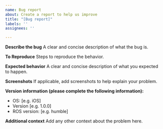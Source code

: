 ```yaml
---
name: Bug report
about: Create a report to help us improve
title: "[Bug report]"
labels: ''
assignees: ''

---
```


**Describe the bug**
A clear and concise description of what the bug is.

**To Reproduce**
Steps to reproduce the behavior.

**Expected behavior**
A clear and concise description of what you expected to happen.

**Screenshots**
If applicable, add screenshots to help explain your problem.

**Version information (please complete the following information):**
- OS: [e.g. iOS]
- Version [e.g. 1.0.0]
- ROS version: [e.g. humble]

**Additional context**
Add any other context about the problem here.
